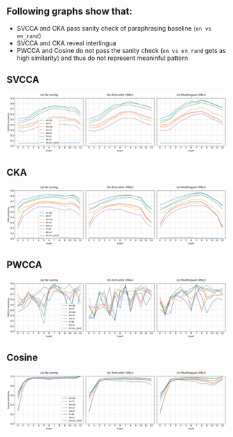 ## Following graphs show that:
  * SVCCA and CKA pass sanity check of paraphrasing baseline (```en vs en_rand```)
  * SVCCA and CKA reveal interlingua 
  * PWCCA and Cosine do not pass the sanity check (```en vs en_rand``` gets as high similarity) and thus do not represent meaninful pattern
  
 ## SVCCA
![desc](abstraction_pattern_tuned_xnli_langs_svcca-1.png)
 
 ## CKA
![desc](abstraction_pattern_tuned_xnli_langs_cka-1.png)
 
 ## PWCCA
![desc](abstraction_pattern_tuned_xnli_langs_pwcca-1.png)
 
## Cosine

![desc](abstraction_pattern_tuned_xnli_langs_cosine-1.png)
 

